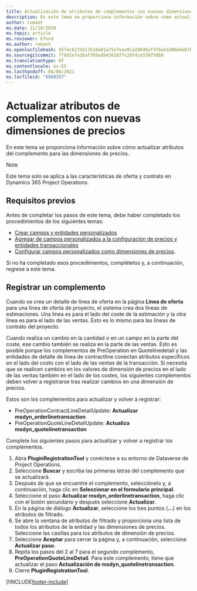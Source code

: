 ```yaml
---
title: Actualización de atributos de complementos con nuevas dimensiones de precios
description: En este tema se proporciona información sobre cómo actualizar atributos del complemento para las dimensiones de precios.
author: rumant
ms.date: 11/18/2020
ms.topic: article
ms.reviewer: kfend
ms.author: rumant
ms.openlocfilehash: d57ec617d2c7b10a01a75e7eaa9ca2d646af3f6ee1d06d4e6fb228fc0533da27
ms.sourcegitcommit: 7f8d1e7a16af769adb43d1877c28fdce53975db8
ms.translationtype: HT
ms.contentlocale: es-ES
ms.lasthandoff: 08/06/2021
ms.locfileid: "6988357"
---
```

# <a name="update-plug-in-attributes-with-new-pricing-dimensions"></a>Actualizar atributos de complementos con nuevas dimensiones de precios

En este tema se proporciona información sobre cómo actualizar atributos del complemento para las dimensiones de precios.

> [!NOTE]
> Este tema solo se aplica a las características de oferta y contrato en Dynamics 365 Project Operations.

## <a name="prerequisites"></a>Requisitos previos
Antes de completar los pasos de este tema, debe haber completado los procedimientos de los siguientes temas:

  - [Crear campos y entidades personalizados](create-custom-fields-entities-pricing-dimensions.md) 
  - [Agregar de campos personalizados a la configuración de precios y entidades transaccionales](add-custom-fields-price-setup-transactional-entities.md)
  - [Configurar campos personalizados como dimensiones de precios](set-up-custom-fields-pricing-dimensions.md). 
  
Si no ha completado esos procedimientos, complételos y, a continuación, regrese a este tema.

## <a name="register-a-plug-in"></a>Registrar un complemento
Cuando se crea un detalle de línea de oferta en la página **Línea de oferta** para una línea de oferta de proyecto, el sistema crea dos líneas de estimaciones. Una línea es para el lado del coste de la estimación y la otra línea es para el lado de las ventas. Esto es lo mismo para las líneas de contrato del proyecto.

Cuando realiza un cambio en la cantidad o en un campo en la parte del coste, ese cambio también se realiza en la parte de las ventas. Esto es posible porque los complementos de PreOperation en Quotelinedetail y las entidades de detalle de línea de contractline conectan atributos específicos en el lado del costo con el lado de las ventas de la transacción. Si necesita que se realicen cambios en los valores de dimensión de precios en el lado de las ventas también en el lado de los costes, los siguientes complementos deben volver a registrarse tras realizar cambios en una dimensión de precios.

Estos son los complementos para actualizar y volver a registrar:

- PreOperationContractLineDetailUpdate: **Actualizar msdyn_orderlinetransaction**
- PreOperationQuoteLineDetailUpdate: **Actualiza msdyn_quotelinetransaction**

Complete los siguientes pasos para actualizar y volver a registrar los complementos.

1. Abra **PluginRegistrationTool** y conéctese a su entorno de Dataverse de Project Operations.
2. Seleccione **Buscar** y escriba las primeras letras del complemento que se actualizará.
3. Después de que se encuentre el complemento, selecciónelo y, a continuación, haga clic en **Seleccionar en el formulario principal**.
4. Seleccione el paso **Actualizar msdyn_orderlinetransaction**, haga clic con el botón secundario y después seleccione **Actualizar**.
5. En la página de diálogo **Actualizar**, seleccione los tres puntos (**...**) en los atributos de filtrado.
6. Se abre la ventana de atributos de filtrado y proporciona una lista de todos los atributos de la entidad y las dimensiones de precios. Seleccione las casillas para los atributos de dimensión de precios.
7. Seleccione **Aceptar** para cerrar la página y, a continuación, seleccione **Actualizar paso**.
8. Repita los pasos del 2 al 7 para el segundo complemento, **PreOperationQuoteLineDetail**. Para este complemento, tiene que actualizar el paso **Actualización de msdyn_quotelinetransaction**.
9. Cierre **PluginRegistrationTool**.


[!INCLUDE[footer-include](../includes/footer-banner.md)]